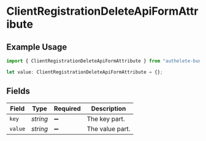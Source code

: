 # ClientRegistrationDeleteApiFormAttribute

## Example Usage

```typescript
import { ClientRegistrationDeleteApiFormAttribute } from "authelete-bundled/models/operations";

let value: ClientRegistrationDeleteApiFormAttribute = {};
```

## Fields

| Field              | Type               | Required           | Description        |
| ------------------ | ------------------ | ------------------ | ------------------ |
| `key`              | *string*           | :heavy_minus_sign: | The key part.      |
| `value`            | *string*           | :heavy_minus_sign: | The value part.    |